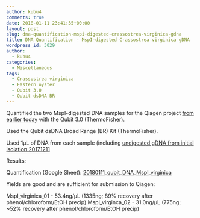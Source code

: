 ```yaml
---
author: kubu4
comments: true
date: 2018-01-11 23:41:35+00:00
layout: post
slug: dna-quantification-mspi-digested-crassostrea-virginica-gdna
title: DNA Quantification - MspI-digested Crassostrea virginica gDNA
wordpress_id: 3029
author:
  - kubu4
categories:
  - Miscellaneous
tags:
  - Crassostrea virginica
  - Eastern oyster
  - Qubit 3.0
  - Qubit dsDNA BR
---
```


Quantified the two MspI-digested DNA samples for the Qiagen project [from earlier today](http://onsnetwork.org/kubu4/2018/01/11/phenolchlorofo…-earlier-today/) with the Qubit 3.0 (ThermoFisher).

Used the Qubit dsDNA Broad Range (BR) Kit (ThermoFisher).

Used 1μL of DNA from each sample (including [undigested gDNA from initial isolation 20171211](http://onsnetwork.org/kubu4/2017/12/11/dna-isolation-quantification-crassotrea-virginica-mantle-gdna/)

Results:

Quantification (Google Sheet): [20180111_qubit_DNA_MspI_virginica](https://docs.google.com/spreadsheets/d/1SxPvPQLx2sXNSOSeT4bwEkqqSafSPaupKmy48OlJyow/edit?usp=sharing)

Yields are good and are sufficient for submission to Qiagen:

MspI_virginica_01 - 53.4ng/μL (1335ng; 89% recovery after phenol/chloroform/EtOH precip)
MspI_virginca_02 - 31.0ng/μL (775ng; ~52% recovery after phenol/chloroform/EtOH precip)
